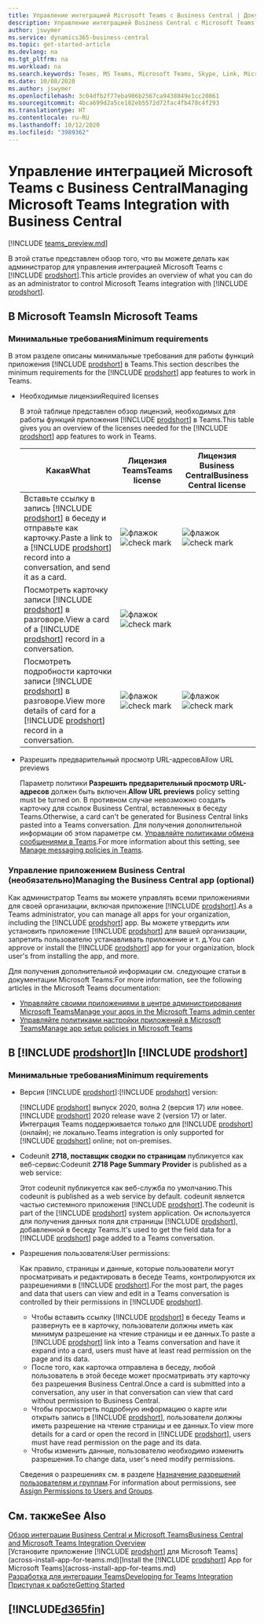 ```yaml
---
title: Управление интеграцией Microsoft Teams с Business Central | Документация Майкрософт
description: Управление интеграцией Business Central с Microsoft Teams.
author: jswymer
ms.service: dynamics365-business-central
ms.topic: get-started-article
ms.devlang: na
ms.tgt_pltfrm: na
ms.workload: na
ms.search.keywords: Teams, MS Teams, Microsoft Teams, Skype, Link, Microsoft 365, collaborate, collaboration, teamwork
ms.date: 10/08/2020
ms.author: jswymer
ms.openlocfilehash: 3c04dfb2f77eba906b2567ca9438849e1cc20861
ms.sourcegitcommit: 4bca699d2a5ce182eb5572d72fac4fb478c4f293
ms.translationtype: HT
ms.contentlocale: ru-RU
ms.lasthandoff: 10/12/2020
ms.locfileid: "3989362"
---
```

# <a name="managing-microsoft-teams-integration-with-business-central"></a><span data-ttu-id="7c9c6-103">Управление интеграцией Microsoft Teams с Business Central</span><span class="sxs-lookup"><span data-stu-id="7c9c6-103">Managing Microsoft Teams Integration with Business Central</span></span>

[!INCLUDE [teams_preview.md](includes/teams_preview.md)]

<span data-ttu-id="7c9c6-104">В этой статье представлен обзор того, что вы можете делать как администратор для управления интеграцией Microsoft Teams с [!INCLUDE [prodshort](includes/prodshort.md)].</span><span class="sxs-lookup"><span data-stu-id="7c9c6-104">This article provides an overview of what you can do as an administrator to control Microsoft Teams integration with [!INCLUDE [prodshort](includes/prodshort.md)].</span></span>

## <a name="in-microsoft-teams"></a><span data-ttu-id="7c9c6-105">В Microsoft Teams</span><span class="sxs-lookup"><span data-stu-id="7c9c6-105">In Microsoft Teams</span></span>

### <a name="minimum-requirements"></a><span data-ttu-id="7c9c6-106">Минимальные требования</span><span class="sxs-lookup"><span data-stu-id="7c9c6-106">Minimum requirements</span></span>

<span data-ttu-id="7c9c6-107">В этом разделе описаны минимальные требования для работы функций приложения [!INCLUDE [prodshort](includes/prodshort.md)] в Teams.</span><span class="sxs-lookup"><span data-stu-id="7c9c6-107">This section describes the minimum requirements for the [!INCLUDE [prodshort](includes/prodshort.md)] app features to work in Teams.</span></span>

- <span data-ttu-id="7c9c6-108">Необходимые лицензии</span><span class="sxs-lookup"><span data-stu-id="7c9c6-108">Required licenses</span></span>

    <span data-ttu-id="7c9c6-109">В этой таблице представлен обзор лицензий, необходимых для работы функций приложения [!INCLUDE [prodshort](includes/prodshort.md)] в Teams.</span><span class="sxs-lookup"><span data-stu-id="7c9c6-109">This table gives you an overview of the licenses needed for the [!INCLUDE [prodshort](includes/prodshort.md)] app features to work in Teams.</span></span>

    |<span data-ttu-id="7c9c6-110">Какая</span><span class="sxs-lookup"><span data-stu-id="7c9c6-110">What</span></span>|<span data-ttu-id="7c9c6-111">Лицензия Teams</span><span class="sxs-lookup"><span data-stu-id="7c9c6-111">Teams license</span></span>|<span data-ttu-id="7c9c6-112">Лицензия Business Central</span><span class="sxs-lookup"><span data-stu-id="7c9c6-112">Business Central license</span></span>|
    |----|---|---|
    |<span data-ttu-id="7c9c6-113">Вставьте ссылку в запись [!INCLUDE [prodshort](includes/prodshort.md)] в беседу и отправьте как карточку.</span><span class="sxs-lookup"><span data-stu-id="7c9c6-113">Paste a link to a [!INCLUDE [prodshort](includes/prodshort.md)] record into a conversation, and send it as a card.</span></span>|<span data-ttu-id="7c9c6-114">![флажок](media/check.png "галочка")</span><span class="sxs-lookup"><span data-stu-id="7c9c6-114">![check mark](media/check.png "check")</span></span>|<span data-ttu-id="7c9c6-115">![флажок](media/check.png "галочка")</span><span class="sxs-lookup"><span data-stu-id="7c9c6-115">![check mark](media/check.png "check")</span></span>|
    |<span data-ttu-id="7c9c6-116">Посмотреть карточку записи [!INCLUDE [prodshort](includes/prodshort.md)] в разговоре.</span><span class="sxs-lookup"><span data-stu-id="7c9c6-116">View a card of a [!INCLUDE [prodshort](includes/prodshort.md)] record in a conversation.</span></span>|<span data-ttu-id="7c9c6-117">![флажок](media/check.png "галочка")</span><span class="sxs-lookup"><span data-stu-id="7c9c6-117">![check mark](media/check.png "check")</span></span>||
    |<span data-ttu-id="7c9c6-118">Посмотреть подробности карточки записи [!INCLUDE [prodshort](includes/prodshort.md)] в разговоре.</span><span class="sxs-lookup"><span data-stu-id="7c9c6-118">View more details of card for a [!INCLUDE [prodshort](includes/prodshort.md)] record in a conversation.</span></span>|<span data-ttu-id="7c9c6-119">![флажок](media/check.png "галочка")</span><span class="sxs-lookup"><span data-stu-id="7c9c6-119">![check mark](media/check.png "check")</span></span>|<span data-ttu-id="7c9c6-120">![флажок](media/check.png "галочка")</span><span class="sxs-lookup"><span data-stu-id="7c9c6-120">![check mark](media/check.png "check")</span></span>|

- <span data-ttu-id="7c9c6-121">Разрешить предварительный просмотр URL-адресов</span><span class="sxs-lookup"><span data-stu-id="7c9c6-121">Allow URL previews</span></span>

    <span data-ttu-id="7c9c6-122">Параметр политики **Разрешить предварительный просмотр URL-адресов** должен быть включен.</span><span class="sxs-lookup"><span data-stu-id="7c9c6-122">**Allow URL previews** policy setting must be turned on.</span></span> <span data-ttu-id="7c9c6-123">В противном случае невозможно создать карточку для ссылок Business Central, вставленных в беседу Teams.</span><span class="sxs-lookup"><span data-stu-id="7c9c6-123">Otherwise, a card can't be generated for Business Central links pasted into a Teams conversation.</span></span> <span data-ttu-id="7c9c6-124">Для получения дополнительной информации об этом параметре см. [Управляйте политиками обмена сообщениями в Teams](/microsoftteams/messaging-policies-in-teams).</span><span class="sxs-lookup"><span data-stu-id="7c9c6-124">For more information about this setting, see [Manage messaging policies in Teams](/microsoftteams/messaging-policies-in-teams).</span></span>

### <a name="managing-the-business-central-app-optional"></a><span data-ttu-id="7c9c6-125">Управление приложением Business Central (необязательно)</span><span class="sxs-lookup"><span data-stu-id="7c9c6-125">Managing the Business Central app (optional)</span></span>

<span data-ttu-id="7c9c6-126">Как администратор Teams вы можете управлять всеми приложениями для своей организации, включая приложение [!INCLUDE [prodshort](includes/prodshort.md)].</span><span class="sxs-lookup"><span data-stu-id="7c9c6-126">As a Teams administrator, you can manage all apps for your organization, including the [!INCLUDE [prodshort](includes/prodshort.md)] app.</span></span> <span data-ttu-id="7c9c6-127">Вы можете утвердить или установить приложение [!INCLUDE [prodshort](includes/prodshort.md)] для вашей организации, запретить пользователю устанавливать приложение и т. д.</span><span class="sxs-lookup"><span data-stu-id="7c9c6-127">You can approve or install the [!INCLUDE [prodshort](includes/prodshort.md)] app for your organization, block user's from installing the app, and more.</span></span>

<span data-ttu-id="7c9c6-128">Для получения дополнительной информации см. следующие статьи в документации Microsoft Teams:</span><span class="sxs-lookup"><span data-stu-id="7c9c6-128">For more information, see the following articles in the Microsoft Teams documentation:</span></span>

- [<span data-ttu-id="7c9c6-129">Управляйте своими приложениями в центре администрирования Microsoft Teams</span><span class="sxs-lookup"><span data-stu-id="7c9c6-129">Manage your apps in the Microsoft Teams admin center</span></span>](https://docs.microsoft.com/MicrosoftTeams/manage-apps)
- [<span data-ttu-id="7c9c6-130">Управляйте политиками настройки приложений в Microsoft Teams</span><span class="sxs-lookup"><span data-stu-id="7c9c6-130">Manage app setup policies in Microsoft Teams</span></span>](https://docs.microsoft.com/microsoftteams/teams-app-setup-policies)

## <a name="in-prodshort"></a><span data-ttu-id="7c9c6-131">В [!INCLUDE [prodshort](includes/prodshort.md)]</span><span class="sxs-lookup"><span data-stu-id="7c9c6-131">In [!INCLUDE [prodshort](includes/prodshort.md)]</span></span>

### <a name="minimum-requirements"></a><span data-ttu-id="7c9c6-132">Минимальные требования</span><span class="sxs-lookup"><span data-stu-id="7c9c6-132">Minimum requirements</span></span>

- <span data-ttu-id="7c9c6-133">Версия [!INCLUDE [prodshort](includes/prodshort.md)]:</span><span class="sxs-lookup"><span data-stu-id="7c9c6-133">[!INCLUDE [prodshort](includes/prodshort.md)] version:</span></span>

    <span data-ttu-id="7c9c6-134">[!INCLUDE [prodshort](includes/prodshort.md)] выпуск 2020, волна 2 (версия 17) или новее.</span><span class="sxs-lookup"><span data-stu-id="7c9c6-134">[!INCLUDE [prodshort](includes/prodshort.md)] 2020 release wave 2 (version 17) or later.</span></span> <span data-ttu-id="7c9c6-135">Интеграция Teams поддерживается только для [!INCLUDE [prodshort](includes/prodshort.md)] (онлайн); не локально.</span><span class="sxs-lookup"><span data-stu-id="7c9c6-135">Teams integration is only supported for [!INCLUDE [prodshort](includes/prodshort.md)] online; not on-premises.</span></span>

- <span data-ttu-id="7c9c6-136">Codeunit **2718, поставщик сводки по страницам** публикуется как веб-сервис:</span><span class="sxs-lookup"><span data-stu-id="7c9c6-136">Codeunit **2718 Page Summary Provider** is published as a web service:</span></span>

    <span data-ttu-id="7c9c6-137">Этот codeunit публикуется как веб-служба по умолчанию.</span><span class="sxs-lookup"><span data-stu-id="7c9c6-137">This codeunit is published as a web service by default.</span></span> <span data-ttu-id="7c9c6-138">codeunit является частью системного приложения [!INCLUDE [prodshort](includes/prodshort.md)].</span><span class="sxs-lookup"><span data-stu-id="7c9c6-138">The codeunit is part of the [!INCLUDE [prodshort](includes/prodshort.md)] system application.</span></span> <span data-ttu-id="7c9c6-139">Он используется для получения данных поля для страницы [!INCLUDE [prodshort](includes/prodshort.md)], добавленной в беседу Teams.</span><span class="sxs-lookup"><span data-stu-id="7c9c6-139">It's used to get the field data for a [!INCLUDE [prodshort](includes/prodshort.md)] page added to a Teams conversation.</span></span> 

- <span data-ttu-id="7c9c6-140">Разрешения пользователя:</span><span class="sxs-lookup"><span data-stu-id="7c9c6-140">User permissions:</span></span>

    <span data-ttu-id="7c9c6-141">Как правило, страницы и данные, которые пользователи могут просматривать и редактировать в беседе Teams, контролируются их разрешениями в [!INCLUDE [prodshort](includes/prodshort.md)].</span><span class="sxs-lookup"><span data-stu-id="7c9c6-141">For the most part, the pages and data that users can view and edit in a Teams conversation is controlled by their permissions in [!INCLUDE [prodshort](includes/prodshort.md)].</span></span>
    
    - <span data-ttu-id="7c9c6-142">Чтобы вставить ссылку [!INCLUDE [prodshort](includes/prodshort.md)] в беседу Teams и развернуть ее в карточку, пользователи должны иметь как минимум разрешение на чтение страницы и ее данных.</span><span class="sxs-lookup"><span data-stu-id="7c9c6-142">To paste a [!INCLUDE [prodshort](includes/prodshort.md)] link into a Teams conversation and have it expand into a card, users must have at least read permission on the page and its data.</span></span>
    - <span data-ttu-id="7c9c6-143">После того, как карточка отправлена в беседу, любой пользователь в этой беседе может просматривать эту карточку без разрешения Business Central.</span><span class="sxs-lookup"><span data-stu-id="7c9c6-143">Once a card is submitted into a conversation, any user in that conversation can view that card without permission to Business Central.</span></span>
    - <span data-ttu-id="7c9c6-144">Чтобы просмотреть подробную информацию о карте или открыть запись в [!INCLUDE [prodshort](includes/prodshort.md)], пользователи должны иметь разрешение на чтение страницы и ее данных.</span><span class="sxs-lookup"><span data-stu-id="7c9c6-144">To view more details for a card or open the record in [!INCLUDE [prodshort](includes/prodshort.md)], users must have read permission on the page and its data.</span></span>
    - <span data-ttu-id="7c9c6-145">Чтобы изменить данные, пользователю необходимо изменить разрешения.</span><span class="sxs-lookup"><span data-stu-id="7c9c6-145">To change data, user's need modify permissions.</span></span>
    
    <span data-ttu-id="7c9c6-146">Сведения о разрешениях см. в разделе [Назначение разрешений пользователям и группам](ui-define-granular-permissions.md).</span><span class="sxs-lookup"><span data-stu-id="7c9c6-146">For information about permissions, see [Assign Permissions to Users and Groups](ui-define-granular-permissions.md).</span></span>

## <a name="see-also"></a><span data-ttu-id="7c9c6-147">См. также</span><span class="sxs-lookup"><span data-stu-id="7c9c6-147">See Also</span></span>
[<span data-ttu-id="7c9c6-148">Обзор интеграции Business Central и Microsoft Teams</span><span class="sxs-lookup"><span data-stu-id="7c9c6-148">Business Central and Microsoft Teams Integration Overview</span></span>](across-teams-overview.md)  
<span data-ttu-id="7c9c6-149">[Установите приложение [!INCLUDE [prodshort](includes/prodshort.md)] для Microsoft Teams](across-install-app-for-teams.md)</span><span class="sxs-lookup"><span data-stu-id="7c9c6-149">[Install the [!INCLUDE [prodshort](includes/prodshort.md)] App for Microsoft Teams](across-install-app-for-teams.md)</span></span>  
[<span data-ttu-id="7c9c6-150">Разработка для интеграции Teams</span><span class="sxs-lookup"><span data-stu-id="7c9c6-150">Developing for Teams Integration</span></span>](/dynamics365/business-central/dev-itpro/developer/devenv-develop-for-teams)  
[<span data-ttu-id="7c9c6-151">Приступая к работе</span><span class="sxs-lookup"><span data-stu-id="7c9c6-151">Getting Started</span></span>](product-get-started.md)  

## [!INCLUDE[d365fin](includes/free_trial_md.md)]  

